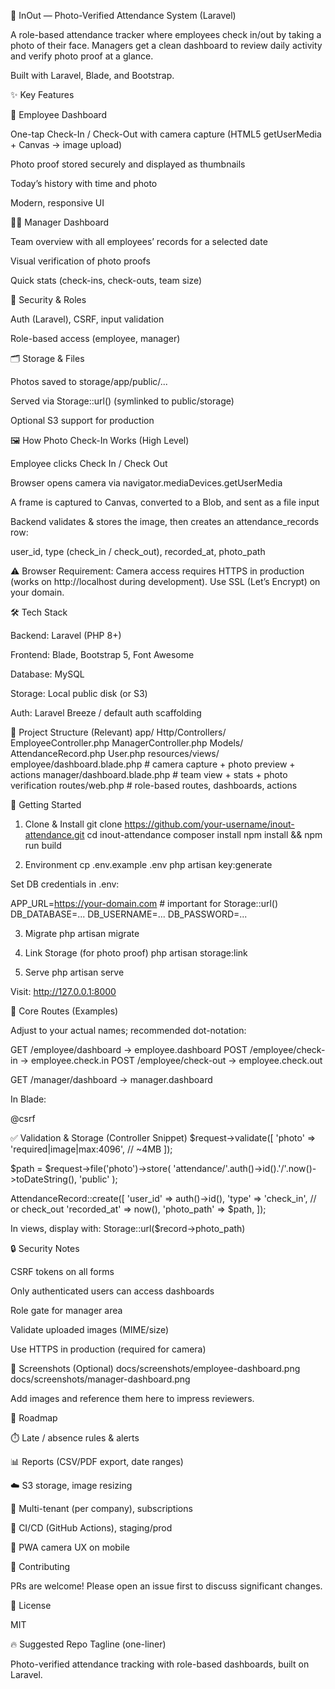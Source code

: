 🚀 InOut — Photo-Verified Attendance System (Laravel)

A role-based attendance tracker where employees check in/out by taking a photo of their face. Managers get a clean dashboard to review daily activity and verify photo proof at a glance.

Built with Laravel, Blade, and Bootstrap.

✨ Key Features

👤 Employee Dashboard

One-tap Check-In / Check-Out with camera capture (HTML5 getUserMedia + Canvas → image upload)

Photo proof stored securely and displayed as thumbnails

Today’s history with time and photo

Modern, responsive UI

🧑‍💼 Manager Dashboard

Team overview with all employees’ records for a selected date

Visual verification of photo proofs

Quick stats (check-ins, check-outs, team size)

🔐 Security & Roles

Auth (Laravel), CSRF, input validation

Role-based access (employee, manager)

🗂 Storage & Files

Photos saved to storage/app/public/...

Served via Storage::url() (symlinked to public/storage)

Optional S3 support for production

🖼️ How Photo Check-In Works (High Level)

Employee clicks Check In / Check Out

Browser opens camera via navigator.mediaDevices.getUserMedia

A frame is captured to Canvas, converted to a Blob, and sent as a file input

Backend validates & stores the image, then creates an attendance_records row:

user_id, type (check_in / check_out), recorded_at, photo_path

⚠️ Browser Requirement: Camera access requires HTTPS in production (works on http://localhost during development). Use SSL (Let’s Encrypt) on your domain.

🛠 Tech Stack

Backend: Laravel (PHP 8+)

Frontend: Blade, Bootstrap 5, Font Awesome

Database: MySQL

Storage: Local public disk (or S3)

Auth: Laravel Breeze / default auth scaffolding

📂 Project Structure (Relevant)
app/
  Http/Controllers/
    EmployeeController.php
    ManagerController.php
  Models/
    AttendanceRecord.php
    User.php
resources/views/
  employee/dashboard.blade.php    # camera capture + photo preview + actions
  manager/dashboard.blade.php     # team view + stats + photo verification
routes/web.php                    # role-based routes, dashboards, actions

🚀 Getting Started
1) Clone & Install
git clone https://github.com/your-username/inout-attendance.git
cd inout-attendance
composer install
npm install && npm run build

2) Environment
cp .env.example .env
php artisan key:generate


Set DB credentials in .env:

APP_URL=https://your-domain.com   # important for Storage::url()
DB_DATABASE=...
DB_USERNAME=...
DB_PASSWORD=...

3) Migrate
php artisan migrate

4) Link Storage (for photo proof)
php artisan storage:link

5) Serve
php artisan serve


Visit: http://127.0.0.1:8000

🔁 Core Routes (Examples)

Adjust to your actual names; recommended dot-notation:

GET   /employee/dashboard         -> employee.dashboard
POST  /employee/check-in          -> employee.check.in
POST  /employee/check-out         -> employee.check.out

GET   /manager/dashboard          -> manager.dashboard


In Blade:

<form action="{{ route('employee.check.in') }}" method="POST" enctype="multipart/form-data">
    @csrf
    <!-- camera-driven file input filled by JS -->
</form>

✅ Validation & Storage (Controller Snippet)
$request->validate([
    'photo' => 'required|image|max:4096', // ~4MB
]);

$path = $request->file('photo')->store(
    'attendance/'.auth()->id().'/'.now()->toDateString(),
    'public'
);

AttendanceRecord::create([
    'user_id'     => auth()->id(),
    'type'        => 'check_in', // or check_out
    'recorded_at' => now(),
    'photo_path'  => $path,
]);


In views, display with:
Storage::url($record->photo_path)

🔒 Security Notes

CSRF tokens on all forms

Only authenticated users can access dashboards

Role gate for manager area

Validate uploaded images (MIME/size)

Use HTTPS in production (required for camera)

📸 Screenshots (Optional)
docs/screenshots/employee-dashboard.png
docs/screenshots/manager-dashboard.png


Add images and reference them here to impress reviewers.

🧭 Roadmap

⏱️ Late / absence rules & alerts

📊 Reports (CSV/PDF export, date ranges)

☁️ S3 storage, image resizing

🏢 Multi-tenant (per company), subscriptions

🔄 CI/CD (GitHub Actions), staging/prod

📱 PWA camera UX on mobile

🤝 Contributing

PRs are welcome! Please open an issue first to discuss significant changes.

📜 License

MIT

🔥 Suggested Repo Tagline (one-liner)

Photo-verified attendance tracking with role-based dashboards, built on Laravel.
